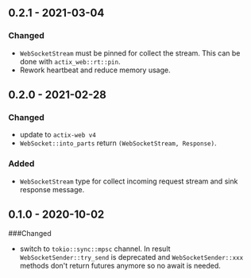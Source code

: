 ## 0.2.1 - 2021-03-04
### Changed
- `WebSocketStream` must be pinned for collect the stream. This can be done with `actix_web::rt::pin`.
- Rework heartbeat and reduce memory usage. 

## 0.2.0 - 2021-02-28
### Changed
- update to `actix-web v4`
- `WebSocket::into_parts` return `(WebSocketStream, Response)`.

### Added
- `WebSocketStream` type for collect incoming request stream and sink response message.


## 0.1.0 - 2020-10-02
###Changed
- switch to `tokio::sync::mpsc` channel. In result `WebSocketSender::try_send` is deprecated and `WebSocketSender::xxx`
methods don't return futures anymore so no await is needed.

